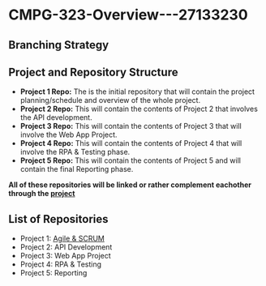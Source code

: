# CMPG-323-Overview---27133230
## Branching Strategy

## Project and Repository Structure
 - **Project 1 Repo:** 
   The is the initial repository that will contain the project planning/schedule and overview of the whole project.
 - **Project 2 Repo:**
   This will contain the contents of Project 2 that involves the API development.
 - **Project 3 Repo:**
   This will contain the contents of Project 3 that will involve the Web App Project.
 - **Project 4 Repo:**
   This will contain the contents of Project 4 that will involve the RPA & Testing phase.
 - **Project 5 Repo:**
   This will contain the contents of Project 5 and will contain the final Reporting phase.
   
 **All of these repositories will be linked or rather complement eachother through the <a href="https://github.com/users/Spottie97/projects/2" target="_blank">project </a>**
## List of Repositories
 - Project 1: <a href="https://github.com/Spottie97/CMPG-323-Overview---27133230" target="_blank" target="_blank">Agile & SCRUM </a>
 - Project 2: API Development
 - Project 3: Web App Project
 - Project 4: RPA & Testing 
 - Project 5: Reporting

